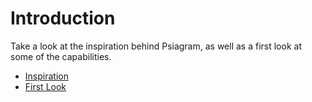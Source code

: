 # Introduction

Take a look at the inspiration behind Psiagram, as well as a first look at some
of the capabilities.

- [Inspiration](inspiration.md)
- [First Look](first-look.md)
